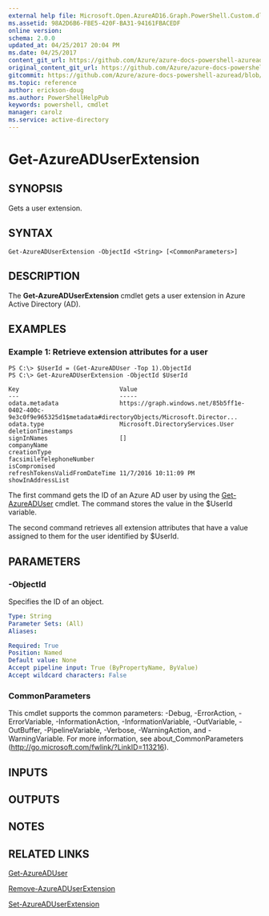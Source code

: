 ```yaml
---
external help file: Microsoft.Open.AzureAD16.Graph.PowerShell.Custom.dll-Help.xml
ms.assetid: 98A2D6B6-FBE5-420F-BA31-94161FBACEDF
online version:
schema: 2.0.0
updated_at: 04/25/2017 20:04 PM
ms.date: 04/25/2017
content_git_url: https://github.com/Azure/azure-docs-powershell-azuread/blob/Rodejo-5-9/Azure%20AD%20Cmdlets/AzureAD/v2preview/Get-AzureADUserExtension.md
original_content_git_url: https://github.com/Azure/azure-docs-powershell-azuread/blob/Rodejo-5-9/Azure%20AD%20Cmdlets/AzureAD/v2preview/Get-AzureADUserExtension.md
gitcommit: https://github.com/Azure/azure-docs-powershell-azuread/blob/c5cc449ee6e2b805fc85a9e05130b06b10899f67
ms.topic: reference
author: erickson-doug
ms.author: PowerShellHelpPub
keywords: powershell, cmdlet
manager: carolz
ms.service: active-directory
---
```


# Get-AzureADUserExtension

## SYNOPSIS
Gets a user extension.

## SYNTAX

```
Get-AzureADUserExtension -ObjectId <String> [<CommonParameters>]
```

## DESCRIPTION
The **Get-AzureADUserExtension** cmdlet gets a user extension in Azure Active Directory (AD).

## EXAMPLES

### Example 1: Retrieve extension attributes for a user
```
PS C:\> $UserId = (Get-AzureADUser -Top 1).ObjectId
PS C:\> Get-AzureADUserExtension -ObjectId $UserId

Key                            Value 
---                            ----- 
odata.metadata                 https://graph.windows.net/85b5ff1e-0402-400c-9e3c0f9e965325d1$metadata#directoryObjects/Microsoft.Director... 
odata.type                     Microsoft.DirectoryServices.User
deletionTimestamps
signInNames                    [] 
companyName 
creationType 
facsimileTelephoneNumber 
isCompromised 
refreshTokensValidFromDateTime 11/7/2016 10:11:09 PM 
showInAddressList
```

The first command gets the ID of an Azure AD user by using the [Get-AzureADUser](./Get-AzureADUser.md) cmdlet. 
The command stores the value in the $UserId variable.

The second command retrieves all extension attributes that have a value assigned to them for the user identified by $UserId.

## PARAMETERS

### -ObjectId
Specifies the ID of an object.
```yaml
Type: String
Parameter Sets: (All)
Aliases: 

Required: True
Position: Named
Default value: None
Accept pipeline input: True (ByPropertyName, ByValue)
Accept wildcard characters: False
```

### CommonParameters
This cmdlet supports the common parameters: -Debug, -ErrorAction, -ErrorVariable, -InformationAction, -InformationVariable, -OutVariable, -OutBuffer, -PipelineVariable, -Verbose, -WarningAction, and -WarningVariable. For more information, see about_CommonParameters (http://go.microsoft.com/fwlink/?LinkID=113216).

## INPUTS

## OUTPUTS

## NOTES

## RELATED LINKS

[Get-AzureADUser](./Get-AzureADUser.md)

[Remove-AzureADUserExtension](./Remove-AzureADUserExtension.md)

[Set-AzureADUserExtension](./Set-AzureADUserExtension.md)
